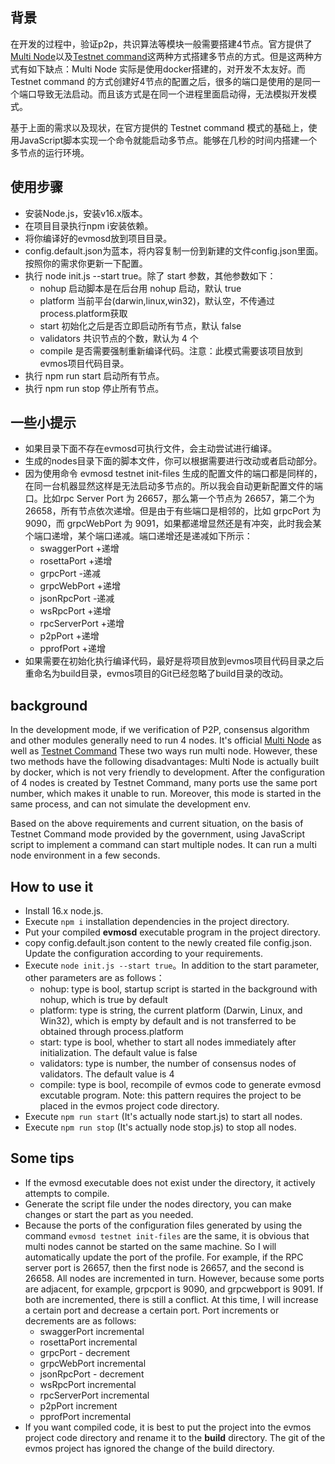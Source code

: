 ## 背景
在开发的过程中，验证p2p，共识算法等模块一般需要搭建4节点。官方提供了[Multi Node](https://docs.evmos.org/developers/localnet/multi_node.html)以及[Testnet command](https://docs.evmos.org/developers/localnet/testnet_cmd.html)这两种方式搭建多节点的方式。但是这两种方式有如下缺点：Multi Node 实际是使用docker搭建的，对开发不太友好。而 Testnet command 的方式创建好4节点的配置之后，很多的端口是使用的是同一个端口导致无法启动。而且该方式是在同一个进程里面启动得，无法模拟开发模式。

基于上面的需求以及现状，在官方提供的 Testnet command 模式的基础上，使用JavaScript脚本实现一个命令就能启动多节点。能够在几秒的时间内搭建一个多节点的运行环境。

## 使用步骤
* 安装Node.js，安装v16.x版本。
* 在项目目录执行npm i安装依赖。
* 将你编译好的evmosd放到项目目录。
* config.default.json为蓝本，将内容复制一份到新建的文件config.json里面。按照你的需求你更新一下配置。
* 执行 node init.js --start true。除了 start 参数，其他参数如下：
  * nohup 启动脚本是在后台用 nohup 启动，默认 true
  * platform 当前平台(darwin,linux,win32)，默认空，不传通过process.platform获取
  * start 初始化之后是否立即启动所有节点，默认 false
  * validators 共识节点的个数，默认为 4 个
  * compile 是否需要强制重新编译代码。注意：此模式需要该项目放到evmos项目代码目录。
* 执行 npm run start 启动所有节点。
* 执行 npm run stop 停止所有节点。

## 一些小提示
* 如果目录下面不存在evmosd可执行文件，会主动尝试进行编译。
* 生成的nodes目录下面的脚本文件，你可以根据需要进行改动或者启动部分。
* 因为使用命令 evmosd testnet init-files 生成的配置文件的端口都是同样的，在同一台机器显然这样是无法启动多节点的。所以我会自动更新配置文件的端口。比如rpc Server Port 为 26657，那么第一个节点为 26657，第二个为 26658，所有节点依次递增。但是由于有些端口是相邻的，比如 grpcPort 为 9090，而 grpcWebPort 为 9091，如果都递增显然还是有冲突，此时我会某个端口递增，某个端口递减。端口递增还是递减如下所示：
  * swaggerPort +递增
  * rosettaPort +递增
  * grpcPort -递减
  * grpcWebPort +递增
  * jsonRpcPort -递减
  * wsRpcPort +递增
  * rpcServerPort +递增
  * p2pPort +递增
  * pprofPort +递增
* 如果需要在初始化执行编译代码，最好是将项目放到evmos项目代码目录之后重命名为build目录，evmos项目的Git已经忽略了build目录的改动。


## background
In the development mode, if we verification of P2P, consensus algorithm and other modules generally need to run 4 nodes. It's official [Multi Node](https://docs.evmos.org/developers/localnet/multi_node.html) as well as [Testnet Command](https://docs.evmos.org/developers/localnet/testnet_cmd.html) These two ways run multi node. However, these two methods have the following disadvantages: Multi Node is actually built by docker, which is not very friendly to development. After the configuration of 4 nodes is created by Testnet Command, many ports use the same port number, which makes it unable to run. Moreover, this mode is started in the same process, and can not simulate the development env.

Based on the above requirements and current situation, on the basis of Testnet Command mode provided by the government, using JavaScript script to implement a command can start multiple nodes. It can run a multi node environment in a few seconds.

## How to use it
* Install 16.x node.js.
* Execute `npm i` installation dependencies in the project directory.
* Put your compiled **evmosd** executable program in the project directory.
* copy config.default.json content to the newly created file config.json. Update the configuration according to your requirements.
* Execute `node init.js --start true`。In addition to the start parameter, other parameters are as follows：
  * nohup: type is bool, startup script is started in the background with nohup, which is true by default
  * platform: type is string, the current platform (Darwin, Linux, and Win32), which is empty by default and is not transferred to be obtained through process.platform
  * start: type is bool, whether to start all nodes immediately after initialization. The default value is false
  * validators: type is number, the number of consensus nodes of validators. The default value is 4
  * compile: type is bool, recompile of evmos code to generate evmosd excutable program. Note: this pattern requires the project to be placed in the evmos project code directory.
* Execute `npm run start` (It's actually node start.js) to start all nodes.
* Execute `npm run stop` (It's actually node stop.js) to stop all nodes.

## Some tips
* If the evmosd executable does not exist under the directory, it actively attempts to compile.
* Generate the script file under the nodes directory, you can make changes or start the part as you needed.
* Because the ports of the configuration files generated by using the command `evmosd testnet init-files` are the same, it is obvious that multi nodes cannot be started on the same machine. So I will automatically update the port of the profile. For example, if the RPC server port is 26657, then the first node is 26657, and the second is 26658. All nodes are incremented in turn. However, because some ports are adjacent, for example, grpcport is 9090, and grpcwebport is 9091. If both are incremented, there is still a conflict. At this time, I will increase a certain port and decrease a certain port. Port increments or decrements are as follows:
  * swaggerPort incremental
  * rosettaPort incremental
  * grpcPort - decrement
  * grpcWebPort incremental
  * jsonRpcPort - decrement
  * wsRpcPort incremental
  * rpcServerPort incremental
  * p2pPort increment
  * pprofPort incremental
* If you want compiled code, it is best to put the project into the evmos project code directory and rename it to the **build** directory. The git of the evmos project has ignored the change of the build directory.
